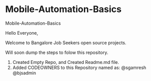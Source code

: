 # Mobile-Automation-Basics
Mobile-Automation-Basics

Hello Everyone,

Welcome to Bangalore Job Seekers open source projects.

Will soon dump the steps to folow this repository.

1. Created Empty Repo, and Created Readme.md file.
2. Added CODEOWNERS to this Repository named as: @sgamresh @bjsadmin
